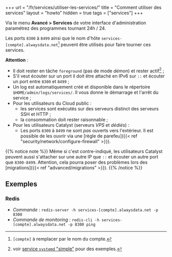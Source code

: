 +++
url = "/fr/services/utiliser-les-services/"
title = "Comment utiliser des services"
layout = "howto"
hidden = true
tags = ["services"]
+++

Via le menu **Avancé > Services** de votre interface d'administration paramétrez des programmes tournant 24h / 24.

Les ports `8300` à `8499` ainsi que le nom d'hôte `services-[compte].alwaysdata.net`[^1] peuvent être utilisés pour faire tourner ces services.

**Attention** :

- Il doit rester en tâche `foreground` (pas de mode *démon*) et rester actif[^2] ;
- S'il veut écouter sur un port il doit être attaché en IPv6 sur `::` et écouter un port entre `8300` et `8499` ;
- Un log est automatiquement créé et disponible dans le répertoire `$HOME/admin/logs/services/`. Il vous donne le démarrage et l'arrêt du service ;
- Pour les utilisateurs du Cloud public :
	- les services sont exécutés sur des serveurs distinct des serveurs SSH et HTTP ;
	- la consommation doit rester raisonnable ;
- Pour les utilisateurs Catalyst (serveurs *VPS* et *dédiés*) :
	- Les ports `8300` à `8499` ne sont *pas* ouverts vers l'extérieur. Il est possible de les ouvrir via une [règle de parefeu]({{< ref "security/network/configure-firewall" >}}).

{{% notice note %}}
Même si c'est contre-indiqué, les utilisateurs Catalyst peuvent aussi s'attacher sur une autre IP que `::` et écouter un autre port que `8300-8499`. Attention, cela pourra poser des problèmes lors des [migrations]({{< ref "advanced/migrations" >}}).
{{% /notice %}}

## Exemples

### Redis

- *Commande* : `redis-server -h services-[compte].alwaysdata.net -p 8300`
- *Commande de monitoring* : `redis-cli -h services-[compte].alwaysdata.net -p 8300 ping`

[^1]: `[compte]` à remplacer par le nom du compte.
[^2]: voir [service `systemd` "simple"](https://www.freedesktop.org/software/systemd/man/systemd.service.html#Type=) pour des exemples.
